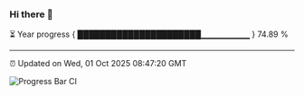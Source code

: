 ### Hi there 👋

⏳ Year progress { ██████████████████████▁▁▁▁▁▁▁▁ } 74.89 %

---

⏰ Updated on Wed, 01 Oct 2025 08:47:20 GMT

![Progress Bar CI](https://github.com/IshwaranRudhara/GIT-ACTION/workflows/Progress%20Bar%20CI/badge.svg)
